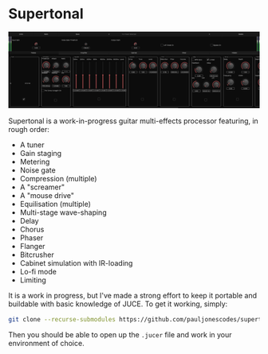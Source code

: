 # Supertonal

![Alt text](Screenshots/wide.JPG "Supertonal")

Supertonal is a work-in-progress guitar multi-effects processor featuring, in rough order:

- A tuner
- Gain staging
- Metering
- Noise gate
- Compression (multiple)
- A "screamer"
- A "mouse drive"
- Equilisation (multiple)
- Multi-stage wave-shaping
- Delay
- Chorus
- Phaser
- Flanger
- Bitcrusher
- Cabinet simulation with IR-loading
- Lo-fi mode
- Limiting

It is a work in progress, but I've made a strong effort to keep it portable and buildable with basic knowledge of JUCE. To get it working, simply:

```bash
git clone --recurse-submodules https://github.com/pauljonescodes/supertonal
```

Then you should be able to open up the `.jucer` file and work in your environment of choice.